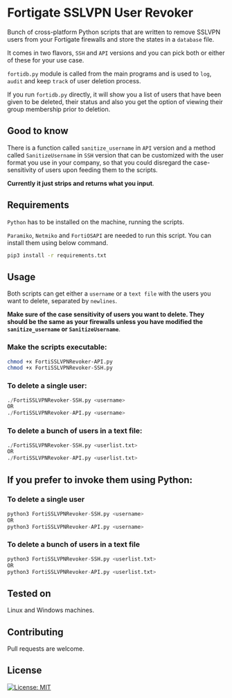 # Fortigate SSLVPN User Revoker

Bunch of cross-platform Python scripts that are written to remove SSLVPN users from your Fortigate firewalls and store the states in a ```database``` file.

It comes in two flavors, ```SSH``` and ```API``` versions and you can pick both or either of these for your use case.

```fortidb.py``` module is called from the main programs and is used to ```log```, ```audit``` and keep ```track``` of user deletion process.

If you run ```fortidb.py``` directly, it will show you a list of users that have been given to be deleted, their status and also you get the option of viewing their group membership prior to deletion.

## Good to know

There is a function called ```sanitize_username``` in ```API``` version and a method called ```SanitizeUsername``` in ```SSH``` version that can be customized with the user format you use in your company, so that you could disregard the case-sensitivity of users upon feeding them to the scripts.

**Currently it just strips and returns what you input**.

## Requirements

```Python``` has to be installed on the machine, running the scripts.

```Paramiko```, ```Netmiko``` and ```FortiOSAPI``` are needed to run this script. You can install them using below command.

```bash
pip3 install -r requirements.txt
```


## Usage

Both scripts can get either a ```username``` or a ```text file``` with the users you want to delete, separated by ```newlines```. 

**Make sure of the case sensitivity of users you want to delete. They should be the same as your firewalls unless you have modified the ```sanitize_username``` or ```SanitizeUsername```**.


### Make the scripts executable:

```bash
chmod +x FortiSSLVPNRevoker-API.py
chmod +x FortiSSLVPNRevoker-SSH.py
```

### To delete a single user:

```python
./FortiSSLVPNRevoker-SSH.py <username>
OR
./FortiSSLVPNRevoker-API.py <username>
```

### To delete a bunch of users in a text file:

```python
./FortiSSLVPNRevoker-SSH.py <userlist.txt>
OR
./FortiSSLVPNRevoker-API.py <userlist.txt>
```

## If you prefer to invoke them using Python:

### To delete a single user

```python
python3 FortiSSLVPNRevoker-SSH.py <username>
OR
python3 FortiSSLVPNRevoker-API.py <username>
```

### To delete a bunch of users in a text file

```python
python3 FortiSSLVPNRevoker-SSH.py <userlist.txt>
OR
python3 FortiSSLVPNRevoker-API.py <userlist.txt>
```

## Tested on

Linux and Windows machines.

## Contributing

Pull requests are welcome.

## License

[![License: MIT](https://img.shields.io/badge/License-MIT-yellow.svg)](https://opensource.org/licenses/MIT)
